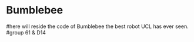 # Bumblebee

#here will reside the code of Bumblebee the best robot UCL has ever seen.
#group 61 & D14
